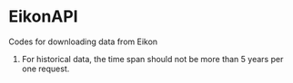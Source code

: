 # EikonAPI
Codes for downloading data from Eikon

1. For historical data, the time span should not be more than 5 years per one request.

